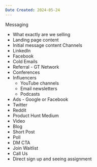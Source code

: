 ```yaml
---
Date Created: 2024-05-24
---
```

Messaging 
- What exactly are we selling
- Landing page content
- Initial message content
Channels
- LinkedIn
- Facebook
- Cold Emails
- Referral - GT Network
- Conferences
- Influencers
	- YouTube channels
	- Email newsletters
	- Podcasts
- Ads - Google or Facebook
- Twitter
- Reddit
- Product Hunt
Medium
- Video
- Blog
- Short Post
- Poll
- DM
CTA
- Join Waitlist
- Call Us
- Direct sign up and seeing assignment